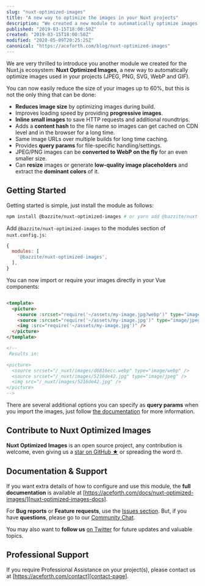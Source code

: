 ```yaml
---
slug: "nuxt-optimized-images"
title: "A new way to optimize the images in your Nuxt projects"
description: "We created a new module to automatically optimize images used in Nuxt.js projects (JPEG, PNG, SVG, WebP and GIF)."
published: "2019-03-15T18:00:50Z"
created: "2019-03-15T18:00:50Z"
modified: "2020-05-09T20:25:25Z"
canonical: "https://aceforth.com/blog/nuxt-optimized-images"
---
```


We are very thrilled to introduce you another module we created for the Nuxt.js ecosystem: **Nuxt Optimized Images**, a new way to automatically optimize images used in your projects (JPEG, PNG, SVG, WebP and GIF).

You can now easily reduce the size of your images up to 60%, but this is not the only thing that can be done:

* **Reduces image size** by optimizing images during build.
* Improves loading speed by providing **progressive images**.
* **Inline small images** to save HTTP requests and additional roundtrips.
* Adds a **content hash** to the file name so images can get cached on CDN level and in the browser for a long time.
* Same image URLs over multiple builds for long time caching.
* Provides **query params** for file-specific handling/settings.
* JPEG/PNG images can be **converted to WebP on the fly** for an even smaller size.
* Can **resize** images or generate **low-quality image placeholders** and extract the **dominant colors** of it.

## Getting Started

Getting started is simple, just install the module as follows:

```bash 
npm install @bazzite/nuxt-optimized-images # or yarn add @bazzite/nuxt-optimized-images
```

Add `@bazzite/nuxt-optimized-images` to the modules section of `nuxt.config.js`:

```js
{
  modules: [
    '@bazzite/nuxt-optimized-images',
  ],
}
```

You can now import or require your images directly in your Vue components:

```html

<template>
  <picture>
    <source :srcset="require('~/assets/my-image.jpg?webp')" type="image/webp" />
    <source :srcset="require('~/assets/my-image.jpg')" type="image/jpeg" />
    <img :src="require('~/assets/my-image.jpg')" />
  </picture>
</template>

<!-- 
 Results in:

<picture>
  <source srcset="/_nuxt/images/d6816ecc.webp" type="image/webp" />
  <source srcset="/_nuxt/images/5216de42.jpg" type="image/jpeg" />
  <img src="/_nuxt/images/5216de42.jpg" />
</picture>
-->

```


There are several additional options you can specify as **query params** when you import the images, just follow [the documentation][nuxt-optimized-images-docs-usage] for more information.


## Contribute to Nuxt Optimized Images

**Nuxt Optimized Images** is an open source project, any contribution is welcome, even giving us a [star on GitHub ★][nuxt-optimized-images-github] or spreading the word 🤓.

## Documentation & Support

If you want extra details of how to configure and use this module, the **full documentation** is available at [https://aceforth.com/docs/nuxt-optimized-images/][nuxt-optimized-images-docs].

For **Bug reports** or **Feature requests**, use the [Issues section][nuxt-optimized-images-issues]. But, if you have **questions**, please go to our [Community Chat][spectrum-chat].

You may also want to **follow us** [on Twitter][twitter] for future updates and valuable topics.

## Professional Support

If you require Professional Assistance on your project(s), please contact us at [https://aceforth.com/contact][contact-page].



[nuxt-optimized-images-docs]: https://aceforth.com/docs/nuxt-optimized-images/
[nuxt-optimized-images-docs-usage]: https://aceforth.com/docs/nuxt-optimized-images/usage/
[nuxt-optimized-images-issues]: https://github.com/aceforth/nuxt-optimized-images/issues
[nuxt-optimized-images-github]: https://github.com/aceforth/nuxt-optimized-images
[spectrum-chat]: https://spectrum.chat/bazzite/login?r=https://spectrum.chat/bazzite/open-source
[contact-page]: https://aceforth.com/contact
[twitter]: https://bazzite.xyz/Twitter
